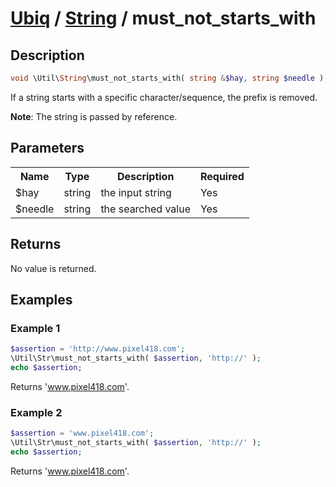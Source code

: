 [Ubiq](../index.md) / [String](../index.md#string) / must_not_starts_with
======


Description
-------- 

```php
void \Util\String\must_not_starts_with( string &$hay, string $needle );
```

If a string starts with a specific character/sequence, the prefix is removed.

**Note**: The string is passed by reference.



Parameters
--------

<table>
	<tr>
		<th>Name</th>
		<th>Type</th>
		<th>Description</th>
		<th>Required</th>
	</tr>
	<tr>
		<td>$hay</td>
		<td>string</td>
		<td>the input string</td>
		<td>Yes</td>
	</tr>
	<tr>
		<td>$needle</td>
		<td>string</td>
		<td>the searched value</td>
		<td>Yes</td>
	</tr>
</table>



Returns
--------

No value is returned. 



Examples
--------

### Example 1

```php
$assertion = 'http://www.pixel418.com';
\Util\Str\must_not_starts_with( $assertion, 'http://' );
echo $assertion;
```
Returns 'www.pixel418.com'.

### Example 2

```php
$assertion = 'www.pixel418.com';
\Util\Str\must_not_starts_with( $assertion, 'http://' );
echo $assertion;
```
Returns 'www.pixel418.com'.
